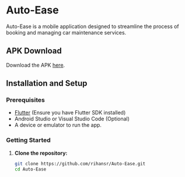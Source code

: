 # Auto-Ease

Auto-Ease is a mobile application designed to streamline the process of booking and managing car maintenance services. 

## APK Download
Download the APK [here](https://drive.google.com/file/d/1HBafbxUjzMtdSz8hPoGFDOu0pKOAy7zz/view?usp=sharing).

## Installation and Setup

### Prerequisites
- [Flutter](https://flutter.dev/docs/get-started/install) (Ensure you have Flutter SDK installed)
- Android Studio or Visual Studio Code (Optional)
- A device or emulator to run the app.

### Getting Started

1. **Clone the repository:**

   ```bash
   git clone https://github.com/rihansr/Auto-Ease.git
   cd Auto-Ease
   ```